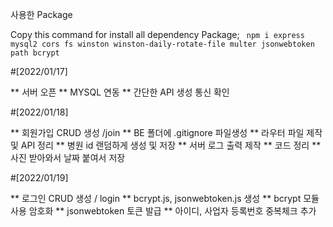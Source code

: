 사용한 Package

Copy this command for install all dependency Package;
` npm i express mysql2 cors fs winston winston-daily-rotate-file multer jsonwebtoken path bcrypt`

#[2022/01/17]

** 서버 오픈
** MYSQL 연동
\*\* 간단한 API 생성 통신 확인

#[2022/01/18]

** 회원가입 CRUD 생성 /join
** BE 폴더에 .gitignore 파일생성
** 라우터 파일 제작 및 API 정리
** 병원 id 랜덤하게 생성 및 저장
** 서버 로그 출력 제작
** 코드 정리
\*\* 사진 받아와서 날짜 붙여서 저장

#[2022/01/19]

** 로그인 CRUD 생성 / login
** bcrypt.js, jsonwebtoken.js 생성
** bcrypt 모듈 사용 암호화
** jsonwebtoken 토큰 발급
\*\* 아이디, 사업자 등록번호 중복체크 추가
